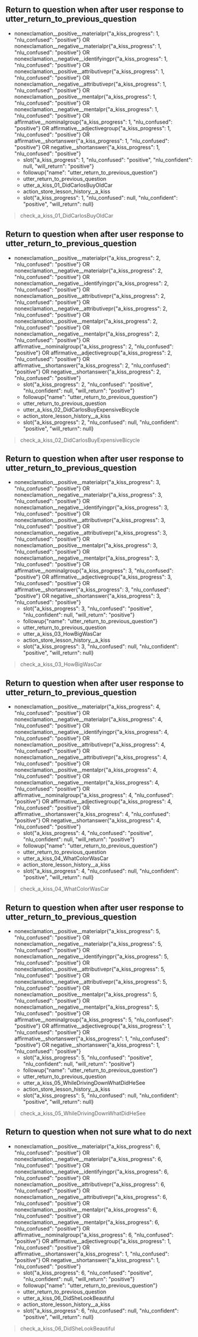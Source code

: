 ## Return to question when after user response to utter_return_to_previous_question
* nonexclamation__positive__materialpr{"a_kiss_progress": 1, "nlu_confused": "positive"} OR nonexclamation__negative__materialpr{"a_kiss_progress": 1, "nlu_confused": "positive"} OR nonexclamation__negative__identifyingpr{"a_kiss_progress": 1, "nlu_confused": "positive"} OR nonexclamation__positive__attributivepr{"a_kiss_progress": 1, "nlu_confused": "positive"} OR nonexclamation__negative__attributivepr{"a_kiss_progress": 1, "nlu_confused": "positive"} OR nonexclamation__positive__mentalpr{"a_kiss_progress": 1, "nlu_confused": "positive"} OR nonexclamation__negative__mentalpr{"a_kiss_progress": 1, "nlu_confused": "positive"} OR affirmative__nominalgroup{"a_kiss_progress": 1, "nlu_confused": "positive"} OR affirmative__adjectivegroup{"a_kiss_progress": 1, "nlu_confused": "positive"} OR affirmative__shortanswer{"a_kiss_progress": 1, "nlu_confused": "positive"} OR negative__shortanswer{"a_kiss_progress": 1, "nlu_confused": "positive"}
    - slot{"a_kiss_progress": 1, "nlu_confused": "positive", "nlu_confident": null, "will_return": "positive"}
    - followup{"name": "utter_return_to_previous_question"}
    - utter_return_to_previous_question
    - utter_a_kiss_01_DidCarlosBuyOldCar
    - action_store_lesson_history__a_kiss
    - slot{"a_kiss_progress": 1, "nlu_confused": null, "nlu_confident": "positive", "will_return": null}
> check_a_kiss_01_DidCarlosBuyOldCar

## Return to question when after user response to utter_return_to_previous_question
* nonexclamation__positive__materialpr{"a_kiss_progress": 2, "nlu_confused": "positive"} OR nonexclamation__negative__materialpr{"a_kiss_progress": 2, "nlu_confused": "positive"} OR nonexclamation__negative__identifyingpr{"a_kiss_progress": 2, "nlu_confused": "positive"} OR nonexclamation__positive__attributivepr{"a_kiss_progress": 2, "nlu_confused": "positive"} OR nonexclamation__negative__attributivepr{"a_kiss_progress": 2, "nlu_confused": "positive"} OR nonexclamation__positive__mentalpr{"a_kiss_progress": 2, "nlu_confused": "positive"} OR nonexclamation__negative__mentalpr{"a_kiss_progress": 2, "nlu_confused": "positive"} OR affirmative__nominalgroup{"a_kiss_progress": 2, "nlu_confused": "positive"} OR affirmative__adjectivegroup{"a_kiss_progress": 2, "nlu_confused": "positive"} OR affirmative__shortanswer{"a_kiss_progress": 2, "nlu_confused": "positive"} OR negative__shortanswer{"a_kiss_progress": 2, "nlu_confused": "positive"}
    - slot{"a_kiss_progress": 2, "nlu_confused": "positive", "nlu_confident": null, "will_return": "positive"}
    - followup{"name": "utter_return_to_previous_question"}
    - utter_return_to_previous_question
    - utter_a_kiss_02_DidCarlosBuyExpensiveBicycle
    - action_store_lesson_history__a_kiss
    - slot{"a_kiss_progress": 2, "nlu_confused": null, "nlu_confident": "positive", "will_return": null}
> check_a_kiss_02_DidCarlosBuyExpensiveBicycle

## Return to question when after user response to utter_return_to_previous_question
* nonexclamation__positive__materialpr{"a_kiss_progress": 3, "nlu_confused": "positive"} OR nonexclamation__negative__materialpr{"a_kiss_progress": 3, "nlu_confused": "positive"} OR nonexclamation__negative__identifyingpr{"a_kiss_progress": 3, "nlu_confused": "positive"} OR nonexclamation__positive__attributivepr{"a_kiss_progress": 3, "nlu_confused": "positive"} OR nonexclamation__negative__attributivepr{"a_kiss_progress": 3, "nlu_confused": "positive"} OR nonexclamation__positive__mentalpr{"a_kiss_progress": 3, "nlu_confused": "positive"} OR nonexclamation__negative__mentalpr{"a_kiss_progress": 3, "nlu_confused": "positive"} OR affirmative__nominalgroup{"a_kiss_progress": 3, "nlu_confused": "positive"} OR affirmative__adjectivegroup{"a_kiss_progress": 3, "nlu_confused": "positive"} OR affirmative__shortanswer{"a_kiss_progress": 3, "nlu_confused": "positive"} OR negative__shortanswer{"a_kiss_progress": 3, "nlu_confused": "positive"}
    - slot{"a_kiss_progress": 3, "nlu_confused": "positive", "nlu_confident": null, "will_return": "positive"}
    - followup{"name": "utter_return_to_previous_question"}
    - utter_return_to_previous_question
    - utter_a_kiss_03_HowBigWasCar
    - action_store_lesson_history__a_kiss
    - slot{"a_kiss_progress": 3, "nlu_confused": null, "nlu_confident": "positive", "will_return": null}
> check_a_kiss_03_HowBigWasCar

## Return to question when after user response to utter_return_to_previous_question
* nonexclamation__positive__materialpr{"a_kiss_progress": 4, "nlu_confused": "positive"} OR nonexclamation__negative__materialpr{"a_kiss_progress": 4, "nlu_confused": "positive"} OR nonexclamation__negative__identifyingpr{"a_kiss_progress": 4, "nlu_confused": "positive"} OR nonexclamation__positive__attributivepr{"a_kiss_progress": 4, "nlu_confused": "positive"} OR nonexclamation__negative__attributivepr{"a_kiss_progress": 4, "nlu_confused": "positive"} OR nonexclamation__positive__mentalpr{"a_kiss_progress": 4, "nlu_confused": "positive"} OR nonexclamation__negative__mentalpr{"a_kiss_progress": 4, "nlu_confused": "positive"} OR affirmative__nominalgroup{"a_kiss_progress": 4, "nlu_confused": "positive"} OR affirmative__adjectivegroup{"a_kiss_progress": 4, "nlu_confused": "positive"} OR affirmative__shortanswer{"a_kiss_progress": 4, "nlu_confused": "positive"} OR negative__shortanswer{"a_kiss_progress": 4, "nlu_confused": "positive"}
    - slot{"a_kiss_progress": 4, "nlu_confused": "positive", "nlu_confident": null, "will_return": "positive"}
    - followup{"name": "utter_return_to_previous_question"}
    - utter_return_to_previous_question
    - utter_a_kiss_04_WhatColorWasCar
    - action_store_lesson_history__a_kiss
    - slot{"a_kiss_progress": 4, "nlu_confused": null, "nlu_confident": "positive", "will_return": null}
> check_a_kiss_04_WhatColorWasCar

## Return to question when after user response to utter_return_to_previous_question
* nonexclamation__positive__materialpr{"a_kiss_progress": 5, "nlu_confused": "positive"} OR nonexclamation__negative__materialpr{"a_kiss_progress": 5, "nlu_confused": "positive"} OR nonexclamation__negative__identifyingpr{"a_kiss_progress": 5, "nlu_confused": "positive"} OR nonexclamation__positive__attributivepr{"a_kiss_progress": 5, "nlu_confused": "positive"} OR nonexclamation__negative__attributivepr{"a_kiss_progress": 5, "nlu_confused": "positive"} OR nonexclamation__positive__mentalpr{"a_kiss_progress": 5, "nlu_confused": "positive"} OR nonexclamation__negative__mentalpr{"a_kiss_progress": 5, "nlu_confused": "positive"} OR affirmative__nominalgroup{"a_kiss_progress": 5, "nlu_confused": "positive"} OR affirmative__adjectivegroup{"a_kiss_progress": 1, "nlu_confused": "positive"} OR affirmative__shortanswer{"a_kiss_progress": 1, "nlu_confused": "positive"} OR negative__shortanswer{"a_kiss_progress": 1, "nlu_confused": "positive"}
    - slot{"a_kiss_progress": 5, "nlu_confused": "positive", "nlu_confident": null, "will_return": "positive"}
    - followup{"name": "utter_return_to_previous_question"}
    - utter_return_to_previous_question
    - utter_a_kiss_05_WhileDrivingDownWhatDidHeSee
    - action_store_lesson_history__a_kiss
    - slot{"a_kiss_progress": 5, "nlu_confused": null, "nlu_confident": "positive", "will_return": null}
> check_a_kiss_05_WhileDrivingDownWhatDidHeSee

## Return to question when not sure what to do next
* nonexclamation__positive__materialpr{"a_kiss_progress": 6, "nlu_confused": "positive"} OR nonexclamation__negative__materialpr{"a_kiss_progress": 6, "nlu_confused": "positive"} OR nonexclamation__negative__identifyingpr{"a_kiss_progress": 6, "nlu_confused": "positive"} OR nonexclamation__positive__attributivepr{"a_kiss_progress": 6, "nlu_confused": "positive"} OR nonexclamation__negative__attributivepr{"a_kiss_progress": 6, "nlu_confused": "positive"} OR nonexclamation__positive__mentalpr{"a_kiss_progress": 6, "nlu_confused": "positive"} OR nonexclamation__negative__mentalpr{"a_kiss_progress": 6, "nlu_confused": "positive"} OR affirmative__nominalgroup{"a_kiss_progress": 6, "nlu_confused": "positive"} OR affirmative__adjectivegroup{"a_kiss_progress": 1, "nlu_confused": "positive"} OR affirmative__shortanswer{"a_kiss_progress": 1, "nlu_confused": "positive"} OR negative__shortanswer{"a_kiss_progress": 1, "nlu_confused": "positive"}
    - slot{"a_kiss_progress": 6, "nlu_confused": "positive", "nlu_confident": null, "will_return": "positive"}
    - followup{"name": "utter_return_to_previous_question"}
    - utter_return_to_previous_question
    - utter_a_kiss_06_DidSheLookBeautiful
    - action_store_lesson_history__a_kiss
    - slot{"a_kiss_progress": 6, "nlu_confused": null, "nlu_confident": "positive", "will_return": null}
> check_a_kiss_06_DidSheLookBeautiful
